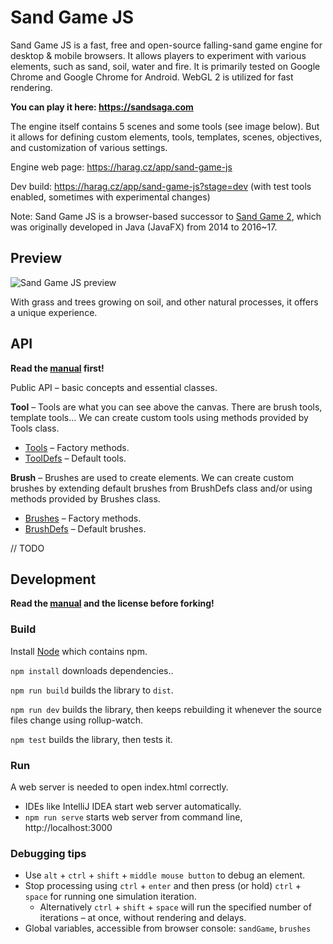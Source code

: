 # Sand Game JS

Sand Game JS is a fast, free and open-source falling-sand game engine for desktop & mobile browsers.
It allows players to experiment with various elements, such as sand, soil, water and fire.
It is primarily tested on Google Chrome and Google Chrome for Android.
WebGL 2 is utilized for fast rendering.

**You can play it here: https://sandsaga.com**

The engine itself contains 5 scenes and some tools (see image below).
But it allows for defining custom elements, tools, templates, scenes, objectives, and customization of various settings.

Engine web page: https://harag.cz/app/sand-game-js

Dev build: https://harag.cz/app/sand-game-js?stage=dev (with test tools enabled, sometimes with experimental changes)

Note: Sand Game JS is a browser-based successor to [Sand Game 2](https://github.com/Hartrik/Sand-Game-2), which was originally developed in Java (JavaFX) from 2014 to 2016~17.


## Preview

![Sand Game JS preview](https://files.harag.cz/www/app/sand-game-js/preview-with-gui.png)

With grass and trees growing on soil, and other natural processes, it offers a unique experience.

## API

**Read the [manual](http://localhost:8080/manual#goto-content-creation) first!**

Public API – basic concepts and essential classes.

**Tool** – Tools are what you can see above the canvas. There are brush tools, template tools...
We can create custom tools using methods provided by Tools class.
- [Tools](https://github.com/Hartrik/sand-game-js/blob/master/src/core/tool/Tools.js) – Factory methods.
- [ToolDefs](https://github.com/Hartrik/sand-game-js/blob/master/src/def/ToolDefs.js) – Default tools.

**Brush** – Brushes are used to create elements.
We can create custom brushes by extending default brushes from BrushDefs class and/or using methods provided by Brushes class.
- [Brushes](https://github.com/Hartrik/sand-game-js/blob/master/src/core/brush/Brushes.js) – Factory methods.
- [BrushDefs](https://github.com/Hartrik/sand-game-js/blob/master/src/def/BrushDefs.js) – Default brushes.

// TODO


## Development

**Read the [manual](http://localhost:8080/manual#goto-content-creation) and the license before forking!**

### Build

Install [Node](https://nodejs.org/en) which contains npm.

`npm install` downloads dependencies..

`npm run build` builds the library to `dist`.

`npm run dev` builds the library, then keeps rebuilding it whenever the source files change using rollup-watch.

`npm test` builds the library, then tests it.

### Run

A web server is needed to open index.html correctly.
- IDEs like IntelliJ IDEA start web server automatically.
- `npm run serve` starts web server from command line, http://localhost:3000

### Debugging tips

- Use `alt` + `ctrl` + `shift` + `middle mouse button` to debug an element.
- Stop processing using `ctrl` + `enter` and then press (or hold) `ctrl` + `space` for running one simulation iteration.
    - Alternatively `ctrl` + `shift` + `space` will run the specified number of iterations – at once, without rendering and delays.
- Global variables, accessible from browser console: `sandGame`, `brushes`
